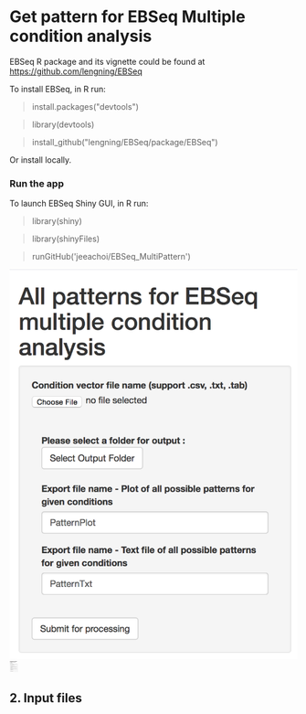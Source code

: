# Get pattern for EBSeq Multiple condition analysis

EBSeq R package and its vignette could be found at 
https://github.com/lengning/EBSeq

To install EBSeq, in R run: 

> install.packages("devtools")

> library(devtools)

> install_github("lengning/EBSeq/package/EBSeq")

Or install locally.


### Run the app
To launch EBSeq Shiny GUI, in R run:

> library(shiny)

> library(shinyFiles)

> runGitHub('jeeachoi/EBSeq_MultiPattern')

![Screenshot](https://github.com/jeeachoi/EBSeq_MultiPattern/blob/master/MultiPattern.png)
<img src="https://github.com/jeeachoi/EBSeq_MultiPattern/blob/master/MultiPattern.png" width="15">

## 2. Input files
